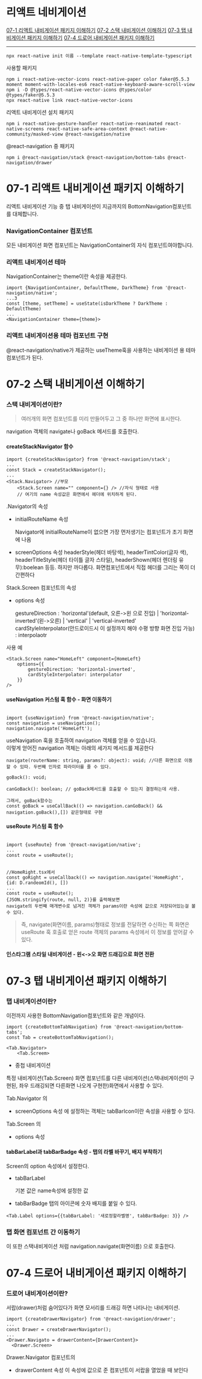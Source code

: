 # 리액트 네비게이션

[07-1 리액트 내비게이션 패키지 이해하기](#07-1-리액트-내비게이션-패키지-이해하기)
[07-2 스택 내비게이션 이해하기](#07-2-스택-내비게이션-이해하기)
[07-3 탭 내비게이션 패키지 이해하기](#07-3-탭-내비게이션-패키지-이해하기)
[07-4 드로어 내비게이션 패키지 이해하기](#07-4-드로어-내비게이션-패키지-이해하기)

---

`npx react-native init 이름 --template react-native-template-typescript`

사용할 패키지

```
npm i react-native-vector-icons react-native-paper color faker@5.5.3 moment moment-with-locales-es6 react-native-keyboard-aware-scroll-view
npm i -D @types/react-native-vector-icons @types/color @types/faker@5.5.3
npx react-native link react-native-vector-icons
```

리액트 내비게이션 설치 패키지

```
npm i react-native-gesture-handler react-native-reanimated react-native-screens react-native-safe-area-context @react-native-community/masked-view @react-navigation/native
```

@react-navigation 중 패키지

```
npm i @react-navigation/stack @react-navigation/bottom-tabs @react-navigation/drawer
```

# 07-1 리액트 내비게이션 패키지 이해하기

리액트 내비게이션 기능 중 탭 내비게이션이 지금까지의 BottomNavigation컴포넌트를 대체합니다.

### NavigationContainer 컴포넌트

모든 내비게이션 화면 컴포넌트는 NavigationContainer의 자식 컴포넌트여야합니다.

### 리액트 내비게이션 테마

NavigationContainer는 theme이란 속성을 제공한다.

```
import {NavigationContainer, DefaultTheme, DarkTheme} from '@react-navigation/native';
...3
const [theme, setTheme] = useState(isDarkTheme ? DarkTheme : DefaultTheme)
...
<NavigationContainer theme={theme}>
```

### 리액트 내비게이션용 테마 컴포넌트 구현

@react-navigation/native가 제공하는 useTheme훅을 사용하는 내비게이션 용 테마 컴포넌트가 된다.

# 07-2 스택 내비게이션 이해하기

### 스택 내비게이션이란?

> 여러개의 화면 컴포넌트를 미리 만들어두고 그 중 하나만 화면에 표시한다.

navigation 객체의 navigate나 goBack 메서드를 호출한다.

#### createStackNavigator 함수

```
import {createStackNavigator} from '@react-navigation/stack';
...
const Stack = createStackNavigator();
...
<Stack.Navigator> //부모
    <Stack.Screen name="" component={} /> //자식 형태로 사용
    // 여기의 name 속성값은 화면에서 헤더에 위치하게 된다.
```

.Navigator의 속성

- initialRouteName 속성

  Navigator에 initialRouteName이 없으면 가장 먼저생기는 컴포넌트가 초기 화면에 나옴

- screenOptions 속성
  headerStyle(헤더 바탕색), headerTintColor(글자 색), headerTitleStyle(헤더 타이틀 글자 스타일), headerShown(헤더 렌더링 유무):boelean 등등.
  하지만 까다롭다. 화면컴포넌트에서 직접 헤더를 그리는 쪽이 더 간편하다

Stack.Screen 컴포넌트의 속성

- options 속성

  gestureDirection : 'horizontal'(default, 오른->왼 으로 진입) | 'horizontal-inverted'(왼->오른) | 'vertical' | 'vertical-inverted' <br/>
  cardStyleInterpolator(안드로이드시 이 설정까지 해야 수평 방향 화면 진입 가능) : interpolaotr

사용 예

```
<Stack.Screen name="HomeLeft" component={HomeLeft}
    options={{
        gestureDirection: 'horizontal-inverted',
        cardStyleInterpolator: interpolator
    }}
/>
```

#### useNavigation 커스텀 훅 함수 - 화면 이동하기

```

import {useNavigation} from '@react-navigation/native';
const navigation = useNavigation();
navigation.navigate('HomeLeft');

```

useNavigation 훅을 호출하여 navigation 객체를 얻을 수 있습니다. <br/>
이렇게 얻어진 navigation 객체는 아래의 세가지 메서드를 제공한다

```
navigate(routerName: string, params?: object): void; //다른 화면으로 이동할 수 있따. 두번째 인자로 파라미터를 줄 수 있다.

goBack(): void;

canGoBack(): boolean; // goBack메서드를 호출할 수 있는지 결정하는데 사용.

그래서, goBack함수는
const goBack = useCallBack(() => navigation.canGoBack() && navigation.goBack(),[]) 같은형태로 구현

```

#### useRoute 커스텀 훅 함수

```

import {useRoute} from '@react-navigation/native';
...
const route = useRoute();

```

```

//HomeRight.tsx에서
const goRight = useCallback(() => navigation.navigate('HomeRight', {id: D.randeomId(), [])
...
const route = useRoute();
{JSON.stringify(route, null, 2)}를 출력해보면
navigate의 두번째 매개변수로 넘겨진 객체가 params이란 속성에 값으로 저장되어있는걸 볼 수 있다.

```

> 즉, navigate(화면이름, params)형태로 정보를 전달하면 수신하는 쪽 화면은 useRoute 훅 호출로 얻은 route 객체의 params 속성에서 이 정보를 얻어갈 수있다.

#### 인스타그램 스타일 내비게이션 - 왼<->오 화면 드래깅으로 화면 전환

<!-- 06_4의 PanResponder의 onPanResponderMove 콜백함수를 만들어 구현  -->

# 07-3 탭 내비게이션 패키지 이해하기

### 탭 내비게이션이란?

이전까지 사용한 BottomNavigation컴포넌트와 같은 개념이다.

```
import {createBottomTabNavigation} from '@react-navigation/bottom-tabs';
const Tab = createBottomTabNavigation();

<Tab.Navigator>
    <Tab.Screem>
```

- 중첩 내비게이션

특정 내비게이션(Tab.Screen) 화면 컴포넌트를 다른 내비게이션(스택내비게이션이 구현된, 좌우 드래깅되면 다른화면 나오게 구현한)화면에서 사용할 수 있다.

Tab.Navigator 의

- screenOptions 속성 에 설정하는 객체는 tabBarIcon이란 속성을 사용할 수 있다.

Tab.Screen 의

- options 속성
<!-- 탭 내비게이션에 아이콘 p592~ -->

#### tabBarLabel과 tabBarBadge 속성 - 탭의 라벨 바꾸기, 배지 부착하기

Screen의 option 속성에서 설정한다.

- tabBarLabel

  기본 값은 name속성에 설정한 값

- tabBarBadge
  탭의 아이콘에 숫자 배지를 붙일 수 있다.

```
<Tab.Label options={{tabBarLabel: '새로정할라벨명', tabBarBadge: 3}} />
```

### 탭 화면 컴포넌트 간 이동하기

이 또한 스택내비게이션 처럼 navigation.navigate(화면이름) 으로 호출한다.

# 07-4 드로어 내비게이션 패키지 이해하기

### 드로어 내비게이션이란?

서랍(drawer)처럼 숨어있다가 화면 모서리를 드래깅 하면 나타나는 내비게이션.

```
import {createDrawerNavigator} from '@react-navigation/drawer';
...
const Drawer = createDrawerNavigator();
...
<Drawer.Navigato = drawerContent={DrawerContent}>
  <Drawer.Screen>
```

Drawer.Navigator 컴포넌트의
* drawerContent 속성
  이 속성에 값으로 준 컴포넌트이 서랍을 열었을 때 보인다
  


